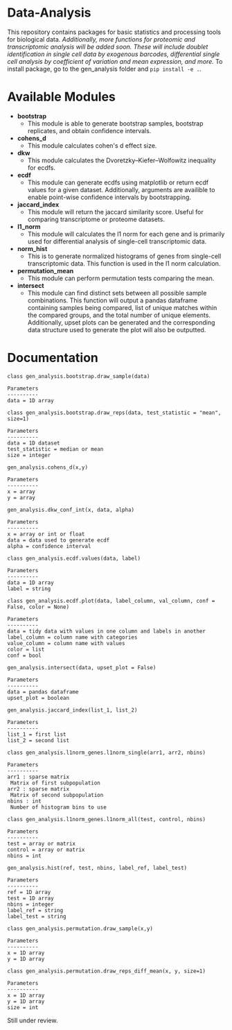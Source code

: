 # Data-Analysis
This repository contains packages for basic statistics and processing tools for biological data. *Additionally, more functions for proteomic and transcriptomic analysis will be added soon. These will include doublet identification in single cell data by exogenous barcodes, differential single cell analysis by coefficient of variation and mean expression, and more.*
To install package, go to the gen_analysis folder and `pip install -e .`.

# Available Modules 
- **bootstrap**
  * This module is able to generate bootstrap samples, bootstrap replicates, and obtain confidence intervals.
- **cohens_d**
  * This module calculates cohen's d effect size.
- **dkw**
  * This module calculates the Dvoretzky–Kiefer–Wolfowitz inequality for ecdfs.
- **ecdf**
  * This module can generate ecdfs using matplotlib or return ecdf values for a given dataset. Additionally, arguments are        availible to enable point-wise confidence intervals by bootstrapping.
- **jaccard_index**
  * This module will return the jaccard similarity score. Useful for comparing transcriptome or proteome datasets.
- **l1_norm**
  * This module will calculates the l1 norm for each gene and is primarily used for differential analysis of single-cell          transcriptomic data. 
- **norm_hist**
  * This is to generate normalized histograms of genes from single-cell transcriptomic data. This function is used in the l1      norm calculation.
- **permutation_mean**
  * This module can perform permutation tests comparing the mean. 
- **intersect**
  * This module can find distinct sets between all possible sample combinations. This function will output a pandas dataframe containing samples being compared, list of unique matches within the compared groups, and the total number of unique elements. Additionally, upset plots can be generated and the corresponding data structure used to generate the plot will also be outputted.
  
 # Documentation
 ```
 class gen_analysis.bootstrap.draw_sample(data)
 
 Parameters
 ----------
 data = 1D array
 ```
 ```
 class gen_analysis.bootstrap.draw_reps(data, test_statistic = "mean", size=1)
 
Parameters
----------
data = 1D dataset
test_statistic = median or mean
size = integer
 ``` 
  ```
gen_analysis.cohens_d(x,y)
 
Parameters
----------
x = array
y = array
 ``` 
```
gen_analysis.dkw_conf_int(x, data, alpha)
 
Parameters
----------
x = array or int or float
data = data used to generate ecdf
alpha = confidence interval
 ``` 
 ```
class gen_analysis.ecdf.values(data, label)
 
Parameters
----------
data = 1D array
label = string
 ``` 
 ```
class gen_analysis.ecdf.plot(data, label_column, val_column, conf = False, color = None)
 
Parameters
----------
data = tidy data with values in one column and labels in another
label_column = column name with categories
value_column = column name with values
color = list
conf = bool
 ``` 
 ```
gen_analysis.intersect(data, upset_plot = False)
 
Parameters
----------
data = pandas dataframe
upset_plot = boolean
 ``` 
 ```
gen_analysis.jaccard_index(list_1, list_2)
 
Parameters
----------
list_1 = first list
list_2 = second list
 ``` 
 ```
class gen_analysis.l1norm_genes.l1norm_single(arr1, arr2, nbins)
 
Parameters
----------
arr1 : sparse matrix
  Matrix of first subpopulation
arr2 : sparse matrix
  Matrix of second subpopulation
nbins : int
  Number of histogram bins to use
 ``` 
 ```
class gen_analysis.l1norm_genes.l1norm_all(test, control, nbins)
 
Parameters
----------
test = array or matrix
control = array or matrix
nbins = int
 ``` 
 ```
gen_analysis.hist(ref, test, nbins, label_ref, label_test)
 
Parameters
----------
ref = 1D array
test = 1D array
nbins = integer
label_ref = string
label_test = string
 ```
 ```
class gen_analysis.permutation.draw_sample(x,y)
 
Parameters
----------
x = 1D array
y = 1D array
 ```
 ```
class gen_analysis.permutation.draw_reps_diff_mean(x, y, size=1)
 
Parameters
----------
 x = 1D array
 y = 1D array
 size = int
 ```
Still under review. 
